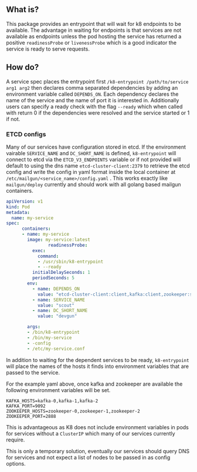 ## What is?
This package provides an entrypoint that will wait for k8 endpoints to be
available. The advantage in waiting for endpoints is that services are not
available as endpoints unless the pod hosting the service has returned a
positive `readinessProbe` or `livenessProbe` which is a good indicator the
service is ready to serve requests.

## How do?
A service spec places the entrypoint first `/k8-entrypoint /path/to/service
arg1 arg2` then declares comma separated dependencies by adding an environment
variable called `DEPENDS_ON`. Each dependency declares the name of the service
and the name of port it is interested in.  Additionally users can specify a
ready check with the flag `--ready` which when called with return 0 if the
dependencies were resolved and the service started or 1 if not.

### ETCD configs
Many of our services have configuration stored in etcd. If the environment
vairable `SERVICE_NAME` and `DC_SHORT_NAME` is defined, `k8-entrypoint` will
connect to etcd via the `ETCD_V3_ENDPOINTS` variable or if not provided will
default to using the dns name `etcd-cluster-client:2379` to retrieve the etcd
config and write the config in yaml format inside the local container at
`/etc/mailgun/<service_name>/config.yaml` . This works exactly like
`mailgun/deploy` currently and should work with all golang based mailgun
containers.

```yaml
apiVersion: v1
kind: Pod
metadata:
  name: my-service
spec:
      containers:
      - name: my-service
        image: my-service:latest
		        readinessProbe:
          exec:
            command:
            - /usr/sbin/k8-entrypoint
            - --ready
          initialDelaySeconds: 1
          periodSeconds: 5
        env:
          - name: DEPENDS_ON
            value: "etcd-cluster-client:client,kafka:client,zookeeper:server"
          - name: SERVICE_NAME
            value: "scout"
          - name: DC_SHORT_NAME
            value: "devgun"

        args:
        - /bin/k8-entrypoint
        - /bin/my-service
        - -config
        - /etc/my-service.conf
```
In addition to waiting for the dependent services to be ready, `k8-entrypoint`
will place the names of the hosts it finds into environment variables that are
passed to the service.

For the example yaml above, once kafka and zookeeper are available the
following environment variables will be set.
```
KAFKA_HOSTS=kafka-0,kafka-1,kafka-2
KAFKA_PORT=9092
ZOOKEEPER_HOSTS=zookeeper-0,zookeeper-1,zookeeper-2
ZOOKEEPER_PORT=2888
```

This is advantageous as K8 does not include environment variables in pods for
services without a `ClusterIP` which many of our services currently require.

This is only a temporary solution, eventually our services should query DNS for
services and not expect a list of nodes to be passed in as config options.
